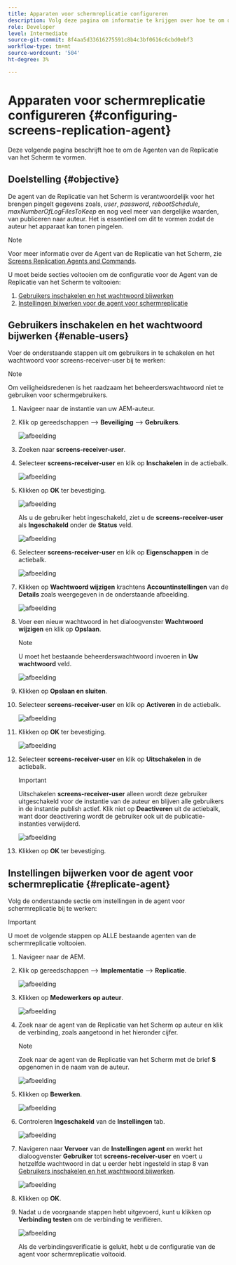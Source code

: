 ```yaml
---
title: Apparaten voor schermreplicatie configureren
description: Volg deze pagina om informatie te krijgen over hoe te om de Agenten van de Replicatie van het Scherm te vormen.
role: Developer
level: Intermediate
source-git-commit: 8f4aa5d33616275591c8b4c3bf0616c6cbd0ebf3
workflow-type: tm+mt
source-wordcount: '504'
ht-degree: 3%

---
```



# Apparaten voor schermreplicatie configureren {#configuring-screens-replication-agent}

Deze volgende pagina beschrijft hoe te om de Agenten van de Replicatie van het Scherm te vormen.

## Doelstelling {#objective}

De agent van de Replicatie van het Scherm is verantwoordelijk voor het brengen pingelt gegevens zoals, *user*, *password*, *rebootSchedule*, *maxNumberOfLogFilesToKeep* en nog veel meer van dergelijke waarden, van publiceren naar auteur. Het is essentieel om dit te vormen zodat de auteur het apparaat kan tonen pingelen.

>[!NOTE]
>Voor meer informatie over de Agent van de Replicatie van het Scherm, zie [Screens Replication Agents and Commands](https://experienceleague.adobe.com/docs/experience-manager-screens/user-guide/administering/author-publish/author-publish-architecture-overview.html?lang=en#screens-replication-agents-and-commands).

U moet beide secties voltooien om de configuratie voor de Agent van de Replicatie van het Scherm te voltooien:

1. [Gebruikers inschakelen en het wachtwoord bijwerken](#enable-users)
1. [Instellingen bijwerken voor de agent voor schermreplicatie](#replicate-agent)

## Gebruikers inschakelen en het wachtwoord bijwerken {#enable-users}

Voer de onderstaande stappen uit om gebruikers in te schakelen en het wachtwoord voor screens-receiver-user bij te werken:

>[!NOTE]
>Om veiligheidsredenen is het raadzaam het beheerderswachtwoord niet te gebruiken voor schermgebruikers.

1. Navigeer naar de instantie van uw AEM-auteur.

1. Klik op gereedschappen —> **Beveiliging** —> **Gebruikers**.

   ![afbeelding](/help/user-guide/assets/screens-replication/screens-replication1.png)

1. Zoeken naar **screens-receiver-user**.

1. Selecteer **screens-receiver-user** en klik op **Inschakelen** in de actiebalk.

   ![afbeelding](/help/user-guide/assets/screens-replication/screens-replication2.png)

1. Klikken op **OK** ter bevestiging.

   ![afbeelding](/help/user-guide/assets/screens-replication/screens-replication3.png)

   Als u de gebruiker hebt ingeschakeld, ziet u de **screens-receiver-user** als **Ingeschakeld** onder de **Status** veld.

   ![afbeelding](/help/user-guide/assets/screens-replication/screens-replication4.png)

1. Selecteer **screens-receiver-user** en klik op **Eigenschappen** in de actiebalk.

   ![afbeelding](/help/user-guide/assets/screens-replication/screens-replication5.png)

1. Klikken op **Wachtwoord wijzigen** krachtens **Accountinstellingen** van de **Details** zoals weergegeven in de onderstaande afbeelding.

   ![afbeelding](/help/user-guide/assets/screens-replication/screens-replication6.png)

1. Voer een nieuw wachtwoord in het dialoogvenster **Wachtwoord wijzigen** en klik op **Opslaan**.

   >[!NOTE]
   >U moet het bestaande beheerderswachtwoord invoeren in **Uw wachtwoord** veld.

   ![afbeelding](/help/user-guide/assets/screens-replication/screens-replication7.png)

1. Klikken op **Opslaan en sluiten**.

1. Selecteer **screens-receiver-user** en klik op **Activeren** in de actiebalk.

   ![afbeelding](/help/user-guide/assets/screens-replication/screens-replication8.png)

1. Klikken op **OK** ter bevestiging.

   ![afbeelding](/help/user-guide/assets/screens-replication/screens-replication9.png)

1. Selecteer **screens-receiver-user** en klik op **Uitschakelen** in de actiebalk.

   >[!IMPORTANT]
   > Uitschakelen **screens-receiver-user** alleen wordt deze gebruiker uitgeschakeld voor de instantie van de auteur en blijven alle gebruikers in de instantie publish actief. Klik niet op **Deactiveren** uit de actiebalk, want door deactivering wordt de gebruiker ook uit de publicatie-instanties verwijderd.

   ![afbeelding](/help/user-guide/assets/screens-replication/screens-replication10.png)

1. Klikken op **OK** ter bevestiging.

## Instellingen bijwerken voor de agent voor schermreplicatie {#replicate-agent}

Volg de onderstaande sectie om instellingen in de agent voor schermreplicatie bij te werken:

>[!IMPORTANT]
>U moet de volgende stappen op ALLE bestaande agenten van de schermreplicatie voltooien.

1. Navigeer naar de AEM.

1. Klik op gereedschappen —> **Implementatie** —> **Replicatie**.

   ![afbeelding](/help/user-guide/assets/screens-replication/screens-replication1a.png)

1. Klikken op **Medewerkers op auteur**.

   ![afbeelding](/help/user-guide/assets/screens-replication/screens-replication1b.png)

1. Zoek naar de agent van de Replicatie van het Scherm op auteur en klik de verbinding, zoals aangetoond in het hieronder cijfer.

   >[!NOTE]
   >Zoek naar de agent van de Replicatie van het Scherm met de brief **S** opgenomen in de naam van de auteur.

   ![afbeelding](/help/user-guide/assets/screens-replication/screens-replication1c.png)

1. Klikken op **Bewerken**.

   ![afbeelding](/help/user-guide/assets/screens-replication/screens-replication1d.png)

1. Controleren **Ingeschakeld** van de **Instellingen** tab.

   ![afbeelding](/help/user-guide/assets/screens-replication/screens-replication1e.png)

1. Navigeren naar **Vervoer** van de **Instellingen agent** en werkt het dialoogvenster **Gebruiker** tot **screens-receiver-user** en voert u hetzelfde wachtwoord in dat u eerder hebt ingesteld in stap 8 van [Gebruikers inschakelen en het wachtwoord bijwerken](#enable-users).

   ![afbeelding](/help/user-guide/assets/screens-replication/screens-replication1-f.png)

1. Klikken op **OK**.

1. Nadat u de voorgaande stappen hebt uitgevoerd, kunt u klikken op **Verbinding testen** om de verbinding te verifiëren.

   ![afbeelding](/help/user-guide/assets/screens-replication/screens-replication1g.png)

   Als de verbindingsverificatie is gelukt, hebt u de configuratie van de agent voor schermreplicatie voltooid.